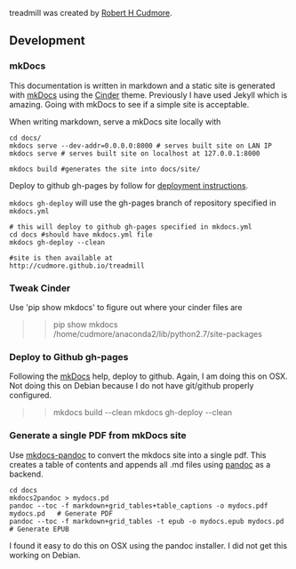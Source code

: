 treadmill was created by [Robert H Cudmore][1].

## Development

### mkDocs

This documentation is written in markdown and a static site is generated with [mkDocs][25] using the [Cinder][26] theme. Previously I have used Jekyll which is amazing. Going with mkDocs to see if a simple site is acceptable.

When writing markdown, serve a mkDocs site locally with

```
cd docs/
mkdocs serve --dev-addr=0.0.0.0:8000 # serves built site on LAN IP
mkdocs serve # serves built site on localhost at 127.0.0.1:8000

mkdocs build #generates the site into docs/site/
```

Deploy to github gh-pages by follow for [deployment instructions][27].

`mkdocs gh-deploy` will use the gh-pages branch of repository specified in `mkdocs.yml`

```
# this will deploy to github gh-pages specified in mkdocs.yml
cd docs #should have mkdocs.yml file
mkdocs gh-deploy --clean 

#site is then available at
http://cudmore.github.io/treadmill
```

### Tweak Cinder

Use 'pip show mkdocs' to figure out where your cinder files are

>> pip show mkdocs
>> /home/cudmore/anaconda2/lib/python2.7/site-packages


### Deploy to Github gh-pages

Following the [mkDocs][4] help, deploy to github. Again, I am doing this on OSX. Not doing this on Debian because I do not have git/github properly configured.

>> mkdocs build --clean
>> mkdocs gh-deploy --clean


### Generate a single PDF from mkDocs site

Use [mkdocs-pandoc][2] to convert the mkdocs site into a single pdf. This creates a table of contents and appends all .md files using [pandoc][3] as a backend.

```
cd docs
mkdocs2pandoc > mydocs.pd
pandoc --toc -f markdown+grid_tables+table_captions -o mydocs.pdf mydocs.pd   # Generate PDF
pandoc --toc -f markdown+grid_tables -t epub -o mydocs.epub mydocs.pd         # Generate EPUB
```

I found it easy to do this on OSX using the pandoc installer. I did not get this working on Debian.

[1]: http://robertcudmore.org
[2]: https://github.com/jgrassler/mkdocs-pandoc
[3]: http://pandoc.org
[4]: http://www.mkdocs.org/user-guide/deploying-your-docs/
[25]: http://www.mkdocs.org
[26]: http://sourcefoundry.org/cinder/
[27]: https://mkdocs.readthedocs.org/en/stable/user-guide/deploying-your-docs/